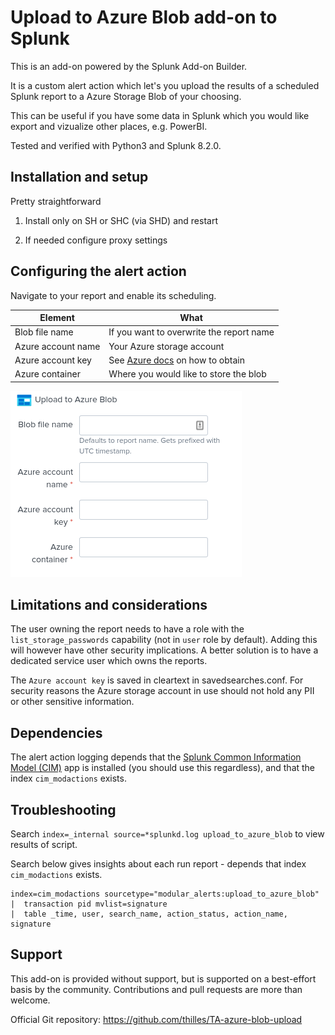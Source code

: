 # Upload to Azure Blob add-on to Splunk

This is an add-on powered by the Splunk Add-on Builder.

It is a custom alert action which let's you upload the results of a scheduled Splunk report to a Azure Storage Blob of your choosing.

This can be useful if you have some data in Splunk which you would like export and vizualize other places, e.g. PowerBI.

Tested and verified with Python3 and Splunk 8.2.0.

## Installation and setup

Pretty straightforward

1. Install only on SH or SHC (via SHD) and restart

2. If needed configure proxy settings

## Configuring the alert action

Navigate to your report and enable its scheduling.

| Element | What |
-----|------
| Blob file name | If you want to overwrite the report name |
| Azure account name | Your Azure storage account |
| Azure account key | See [Azure docs](https://docs.microsoft.com/en-us/azure/storage/common/storage-account-keys-manage?tabs=azure-portal#view-account-access-keys) on how to obtain |
| Azure container | Where you would like to store the blob |

![Upload configuration](static/config_blob_upload.png)

## Limitations and considerations

The user owning the report needs to have a role with the `list_storage_passwords` capability (not in `user` role by default).
Adding this will however have other security implications. A better solution is to have a dedicated service user which owns the reports.

The `Azure account key` is saved in cleartext in savedsearches.conf.
For security reasons the Azure storage account in use should not hold any PII or other sensitive information.

## Dependencies

The alert action logging depends that the [Splunk Common Information Model (CIM)](https://splunkbase.splunk.com/app/1621/) app is installed (you should use this regardless), and that the index `cim_modactions` exists.

## Troubleshooting

Search `index=_internal source=*splunkd.log upload_to_azure_blob` to view results of script.

Search below gives insights about each run report - depends that index `cim_modactions` exists.

```splunk
index=cim_modactions sourcetype="modular_alerts:upload_to_azure_blob" 
|  transaction pid mvlist=signature
|  table _time, user, search_name, action_status, action_name, signature
```

## Support

This add-on is provided without support, but is supported on a best-effort basis by the community.
Contributions and pull requests are more than welcome.

Official Git repository: <https://github.com/thilles/TA-azure-blob-upload>
